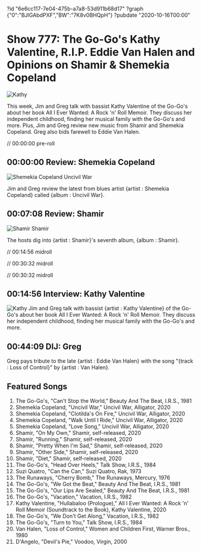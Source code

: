?id "6e6cc117-7e04-475b-a7a8-53d911b68d17"
?graph {"0":"BJlGAbdPXF","BW":"7K8v0BHQpH"}
?pubdate "2020-10-16T00:00"
# Show 777: The Go-Go's Kathy Valentine, R.I.P. Eddie Van Halen and Opinions on Shamir & Shemekia Copeland

![Kathy](https://static.soundopinions.org/images/2020/kathy-v.jpeg)

This week, Jim and Greg talk with bassist Kathy Valentine of the Go-Go's about her book All I Ever Wanted: A Rock 'n' Roll Memoir. They discuss her independent childhood, finding her musical family with the Go-Go's and more. Plus, Jim and Greg review new music from Shamir and Shemekia Copeland. Greg also bids farewell to Eddie Van Halen.

// 00:00:00 pre-roll



## 00:00:00 Review: Shemekia Copeland

![Shemekia Copeland Uncivil War](https://static.soundopinions.org/assets/777/09.jpg)

Jim and Greg review the latest from blues artist {artist : Shemekia Copeland} called {album : Uncivil War}.



## 00:07:08 Review: Shamir

![Shamir Shamir](https://static.soundopinions.org/assets/777/BW12.jpg)

The hosts dig into {artist : Shamir}'s seventh album, {album : Shamir}.

// 00:14:56 midroll

// 00:30:32 midroll

// 00:30:32 midroll



## 00:14:56 Interview: Kathy Valentine

![Kathy](https://static.soundopinions.org/images/2020/kathy-v.jpeg)
Jim and Greg talk with bassist {artist : Kathy Valentine} of the Go-Go's about her book All I Ever Wanted: A Rock 'n' Roll Memoir. They discuss her independent childhood, finding her musical family with the Go-Go's and more.



## 00:44:09 DIJ: Greg

Greg pays tribute to the late {artist : Eddie Van Halen} with the song "{track : Loss of Control}" by {artist : Van Halen}.



## Featured Songs

1. The Go-Go's, "Can't Stop the World," Beauty And The Beat, I.R.S., 1981
2. Shemekia Copeland, "Uncivil War," Uncivil War, Alligator, 2020
3. Shemekia Copeland, "Clotilda's On Fire," Uncivil War, Alligator, 2020
4. Shemekia Copeland, "Walk Until I Ride," Uncivil War, Alligator, 2020
5. Shemekia Copeland, "Love Song," Uncivil War, Alligator, 2020
6. Shamir, "On My Own," Shamir, self-released, 2020
7. Shamir, "Running," Shamir, self-released, 2020
8. Shamir, "Pretty When I'm Sad," Shamir, self-released, 2020
9. Shamir, "Other Side," Shamir, self-released, 2020
10. Shamir, "Diet," Shamir, self-released, 2020
11. The Go-Go's, "Head Over Heels," Talk Show, I.R.S., 1984
12. Suzi Quatro, "Can the Can," Suzi Quatro, Rak, 1973
13. The Runaways, "Cherry Bomb," The Runaways, Mercury, 1976
14. The Go-Go's, "We Got the Beat," Beauty And The Beat, I.R.S., 1981
15. The Go-Go's, "Our Lips Are Sealed," Beauty And The Beat, I.R.S., 1981
16. The Go-Go's, "Vacation," Vacation, I.R.S., 1982
17. Kathy Valentine, "Hullabaloo (Prologue)," All I Ever Wanted: A Rock 'n' Roll Memoir (Soundtrack to the Book), Kathy Valentine, 2020
18. The Go-Go's, "We Don't Get Along," Vacation, I.R.S., 1982
19. The Go-Go's, "Turn to You," Talk Show, I.R.S., 1984
20. Van Halen, "Loss of Control," Women and Children First, Warner Bros., 1980
21. D'Angelo, "Devil's Pie," Voodoo, Virgin, 2000